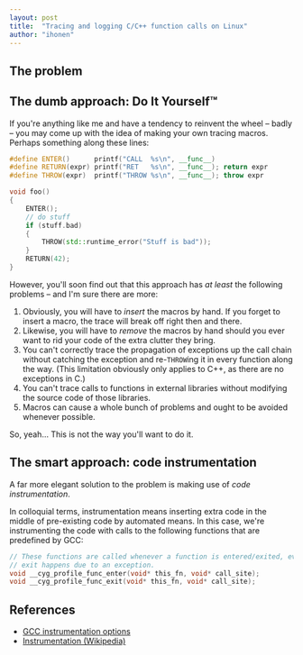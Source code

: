 ```yaml
---
layout: post
title:  "Tracing and logging C/C++ function calls on Linux"
author: "ihonen"
---
```


## The problem



## The dumb approach: Do It Yourself™

If you're anything like me and have a tendency to reinvent the wheel – badly – you may come up with the idea of making your own tracing macros. Perhaps something along these lines:
```c++
#define ENTER()      printf("CALL  %s\n", __func__)
#define RETURN(expr) printf("RET   %s\n", __func__); return expr
#define THROW(expr)  printf("THROW %s\n", __func__); throw expr

void foo()
{
    ENTER();
    // do stuff
    if (stuff.bad)
    {
        THROW(std::runtime_error("Stuff is bad"));
    }
    RETURN(42);
}
```

However, you'll soon find out that this approach has *at least* the following problems – and I'm sure there are more:

1. Obviously, you will have to *insert* the macros by hand. If you forget to insert a macro, the trace will break off right then and there.
2. Likewise, you will have to *remove* the macros by hand should you ever want to rid your code of the extra clutter they bring.
3. You can't correctly trace the propagation of exceptions up the call chain without catching the exception and re-`THROW`ing it in every function along the way. (This limitation obviously only applies to C++, as there are no exceptions in C.)
4. You can't trace calls to functions in external libraries without modifying the source code of those libraries.
5. Macros can cause a whole bunch of problems and ought to be avoided whenever possible.

So, yeah... This is not the way you'll want to do it.

## The smart approach: code instrumentation

A far more elegant solution to the problem is making use of *code instrumentation*.

In colloquial terms, instrumentation means inserting extra code in the middle of pre-existing code by automated means. In this case, we're instrumenting the code with calls to the following functions that are predefined by GCC:

```c++
// These functions are called whenever a function is entered/exited, even if the
// exit happens due to an exception.
void __cyg_profile_func_enter(void* this_fn, void* call_site);
void __cyg_profile_func_exit(void* this_fn, void* call_site);
```

## References

* [GCC instrumentation options](https://gcc.gnu.org/onlinedocs/gcc/Instrumentation-Options.html)
* [Instrumentation (Wikipedia)](https://en.wikipedia.org/wiki/Instrumentation)
